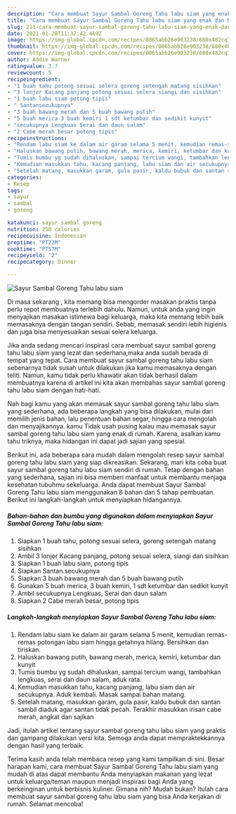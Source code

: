 ```yaml
---
description: "Cara membuat Sayur Sambal Goreng Tahu labu siam yang enak dan Mudah Dibuat"
title: "Cara membuat Sayur Sambal Goreng Tahu labu siam yang enak dan Mudah Dibuat"
slug: 211-cara-membuat-sayur-sambal-goreng-tahu-labu-siam-yang-enak-dan-mudah-dibuat
date: 2021-01-28T11:37:42.469Z
image: https://img-global.cpcdn.com/recipes/0865abb26e903238/680x482cq70/sayur-sambal-goreng-tahu-labu-siam-foto-resep-utama.jpg
thumbnail: https://img-global.cpcdn.com/recipes/0865abb26e903238/680x482cq70/sayur-sambal-goreng-tahu-labu-siam-foto-resep-utama.jpg
cover: https://img-global.cpcdn.com/recipes/0865abb26e903238/680x482cq70/sayur-sambal-goreng-tahu-labu-siam-foto-resep-utama.jpg
author: Addie Warner
ratingvalue: 3.7
reviewcount: 5
recipeingredient:
- "1 buah tahu potong sesuai selera goreng setengah matang sisihkan"
- "3 lonjor Kacang panjang potong sesuai selera siangi dan sisihkan"
- "1 buah labu siam potong tipis"
- " Santansecukupnya"
- "3 buah bawang merah dan 5 buah bawang putih"
- "5 buah merica 3 buah kemiri 1 sdt ketumbar dan sedikit kunyit"
- "secukupnya Lengkuas Serai dan daun salam"
- "2 Cabe merah besar potong tipis"
recipeinstructions:
- "Rendam labu siam ke dalam air garam selama 5 menit, kemudian remas-remas potongan labu siam hingga getahnya hilang. Bersihkan dan tiriskan."
- "Haluskan bawang putih, bawang merah, merica, kemiri, ketumbar dan kunyit"
- "Tumis bumbu yg sudah dihaluskan, sampai tercium wangi, tambahkan lengkuas, serai dan daun salam, aduk rata."
- "Kemudian masukkan tahu, kacang panjang, labu siam dan air secukupnya. Aduk kembali. Masak sampai bahan matang."
- "Setelah matang, masukkan garam, gula pasir, kaldu bubuk dan santan sambil diaduk agar santan tidak pecah. Terakhir masukkan irisan cabe merah, angkat dan sajikan"
categories:
- Resep
tags:
- sayur
- sambal
- goreng

katakunci: sayur sambal goreng 
nutrition: 258 calories
recipecuisine: Indonesian
preptime: "PT22M"
cooktime: "PT57M"
recipeyield: "2"
recipecategory: Dinner

---
```



![Sayur Sambal Goreng Tahu labu siam](https://img-global.cpcdn.com/recipes/0865abb26e903238/680x482cq70/sayur-sambal-goreng-tahu-labu-siam-foto-resep-utama.jpg)

Di masa  sekarang , kita memang bisa mengorder masakan praktis tanpa perlu repot membuatnya terlebih dahulu. Namun, untuk anda yang ingin menyajikan masakan istimewa bagi keluarga, maka kita memang lebih baik memasaknya dengan tangan sendiri. Sebab, memasak sendiri lebih higienis dan juga bisa menyesuaikan sesuai selera keluarga.

Jika anda sedang mencari inspirasi cara membuat sayur sambal goreng tahu labu siam yang lezat dan sederhana,maka anda sudah berada di tempat yang tepat. Cara membuat sayur sambal goreng tahu labu siam  sebenarnya tidak susah untuk dilakukan jika kamu memasaknya dengan teliti. Namun, kamu tidak perlu khawatir akan tidak berhasil dalam membuatnya 
karena di artikel ini kita akan membahas sayur sambal goreng tahu labu siam dengan hati-hati.  



Nah bagi kamu yang akan memasak sayur sambal goreng tahu labu siam yang sederhana, ada beberapa langkah yang bisa dilakukan, mulai dari memilih jenis bahan, lalu penentuan bahan segar, hingga cara mengolah dan menyajikannya. kamu Tidak usah pusing kalau mau memasak sayur sambal goreng tahu labu siam yang enak di rumah. Karena, asalkan kamu  tahu triknya, maka hidangan ini dapat jadi sajian yang spesial.

Berikut ini, ada beberapa cara mudah dalam mengolah resep sayur sambal goreng tahu labu siam yang siap dikreasikan. Sekarang, mari kita coba buat sayur sambal goreng tahu labu siam sendiri di rumah. Tetap dengan bahan yang sederhana, sajian ini bisa memberi manfaat untuk membantu menjaga kesehatan tubuhmu sekeluarga. Anda dapat membuat Sayur Sambal Goreng Tahu labu siam menggunakan 8 bahan dan 5 tahap pembuatan. Berikut ini langkah-langkah untuk menyiapkan hidangannya.

<!--inarticleads1-->

##### Bahan-bahan dan bumbu yang digunakan dalam menyiapkan Sayur Sambal Goreng Tahu labu siam:

1. Siapkan 1 buah tahu, potong sesuai selera, goreng setengah matang sisihkan
1. Ambil 3 lonjor Kacang panjang, potong sesuai selera, siangi dan sisihkan
1. Siapkan 1 buah labu siam, potong tipis
1. Siapkan  Santan.secukupnya
1. Siapkan 3 buah bawang merah dan 5 buah bawang putih
1. Gunakan 5 buah merica, 3 buah kemiri, 1 sdt ketumbar dan sedikit kunyit
1. Ambil secukupnya Lengkuas, Serai dan daun salam
1. Siapkan 2 Cabe merah besar, potong tipis




<!--inarticleads2-->

##### Langkah-langkah menyiapkan Sayur Sambal Goreng Tahu labu siam:

1. Rendam labu siam ke dalam air garam selama 5 menit, kemudian remas-remas potongan labu siam hingga getahnya hilang. Bersihkan dan tiriskan.
1. Haluskan bawang putih, bawang merah, merica, kemiri, ketumbar dan kunyit
1. Tumis bumbu yg sudah dihaluskan, sampai tercium wangi, tambahkan lengkuas, serai dan daun salam, aduk rata.
1. Kemudian masukkan tahu, kacang panjang, labu siam dan air secukupnya. Aduk kembali. Masak sampai bahan matang.
1. Setelah matang, masukkan garam, gula pasir, kaldu bubuk dan santan sambil diaduk agar santan tidak pecah. Terakhir masukkan irisan cabe merah, angkat dan sajikan




Jadi, itulah artikel tentang  sayur sambal goreng tahu labu siam  yang praktis dan gampang dilakukan versi kita. Semoga anda dapat mempraktekkannya dengan hasil yang terbaik. 

Terima kasih anda telah membaca resep yang kami tampilkan di sini. Besar harapan kami, cara membuat  Sayur Sambal Goreng Tahu labu siam yang mudah di atas dapat membantu Anda menyiapkan makanan yang lezat untuk keluarga/teman maupun menjadi inspirasi bagi Anda yang berkeinginan untuk berbisnis kuliner. Gimana nih? Mudah bukan? Itulah cara membuat sayur sambal goreng tahu labu siam yang bisa Anda kerjakan di rumah. Selamat mencoba!

